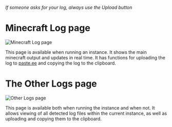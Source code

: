 *If someone asks for your log, always use the _Upload_ button*

# Minecraft Log page

![Minecraft Log page](https://i.imgur.com/NIU8473.png)

This page is available when running an instance. It shows the main minecraft output and updates in real time. It has functions for uploading the log to [paste.ee](http://paste.ee/) and copying the log to the clipboard.

# The Other Logs page

![Other Logs page](https://i.imgur.com/Do0qUGV.png)

This page is available both when running the instance and when not. It allows viewing of all detected log files within the current instance, as well as uploading and copying them to the clipboard.
